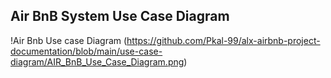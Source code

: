 ## Air BnB System Use Case Diagram ##

!Air Bnb Use case Diagram (https://github.com/Pkal-99/alx-airbnb-project-documentation/blob/main/use-case-diagram/AIR_BnB_Use_Case_Diagram.png)
